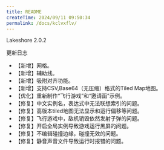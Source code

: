 ```yaml
---
title: README
createTime: 2024/09/11 09:50:34
permalink: /docs/kclvxflv/
---
```

Lakeshore 2.0.2

更新日志

* 【新增】网格。
* 【新增】辅助线。
* 【新增】吸附对齐功能。
* 【新增】支持CSV,Base64（无压缩）格式的Tiled Map地图。
* 【优化】重新制作“飞行游戏”和“邀请函”示例。
* 【修复】中文实例名，表达式中无法联想索引的问题。
* 【修复】高版本tiled地图无法显示和运行偏移等问题。
* 【修复】飞行游戏中，敌机销毁依然发射子弹的问题。
* 【修复】开启全局实例导致游戏运行黑屏的问题。
* 【修复】不编辑碰撞边缘，碰撞无效的问题。
* 【修复】静音声音文件导致运行时报错的问题。